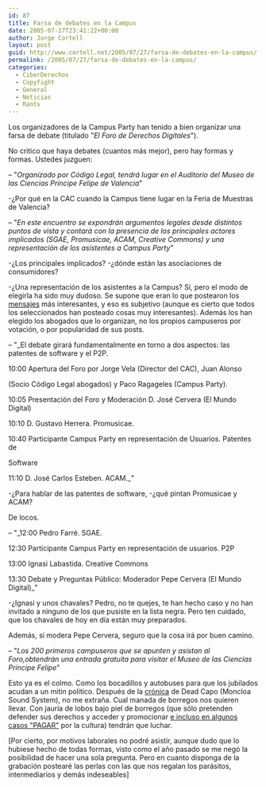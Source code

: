 ```yaml
---
id: 87
title: Farsa de debates en la Campus
date: 2005-07-27T23:41:22+00:00
author: Jorge Cortell
layout: post
guid: http://www.cortell.net/2005/07/27/farsa-de-debates-en-la-campus/
permalink: /2005/07/27/farsa-de-debates-en-la-campus/
categories:
  - CiberDerechos
  - Copyfight
  - General
  - Noticias
  - Rants
---
```

Los organizadores de la Campus Party han tenido a bien organizar una farsa de debate (titulado "_El Foro de Derechos Digitales_").

No critico que haya debates (cuantos más mejor), pero hay formas y formas. Ustedes juzguen:

– "_Organizado por Código Legal, tendrá lugar en el Auditorio del Museo de las Ciencias Prí­ncipe Felipe de Valencia_"

-¿Por qué en la CAC cuando la Campus tiene lugar en la Feria de Muestras de Valencia?

– "_En este encuentro se expondrán argumentos legales desde distintos puntos de vista y contará con la presencia de los principales actores implicados (SGAE, Promusicae, ACAM, Creative Commons) y una representación de los asistentes a Campus Party_"

-¿Los principales implicados? -¿dónde están las asociaciones de consumidores?
  
-¿Una representación de los asistentes a la Campus? Sí­, pero el modo de elegirla ha sido muy dudoso. Se supone que eran lo que postearon los [mensajes](http://www.cortell.net/2005/07/18/respuesta-al-foro-de-derechos-digitales/) más interesantes, y eso es subjetivo (aunque es cierto que todos los seleccionados han posteado cosas muy interesantes). Además los han elegido los abogados que lo organizan, no los propios campuseros por votación, o por popularidad de sus posts.

– "_El debate girará fundamentalmente en torno a dos aspectos: las patentes de software y el P2P.
  
10:00 Apertura del Foro por Jorge Vela (Director del CAC), Juan Alonso
  
(Socio Código Legal abogados) y Paco Ragageles (Campus Party).
  
10:05 Presentación del Foro y Moderación D. José Cervera (El Mundo Digital)
  
10:10 D. Gustavo Herrera. Promusicae.
  
10:40 Participante Campus Party en representación de Usuarios. Patentes de
  
Software
  
11:10 D. José Carlos Esteben. ACAM._"

-¿Para hablar de las patentes de software, -¿qué pintan Promusicae y ACAM?
  
De locos.

– "_12:00 Pedro Farré. SGAE.
  
12:30 Participante Campus Party en representación de usuarios. P2P
  
13:00 Ignasi Labastida. Creative Commons
  
13:30 Debate y Preguntas Público: Moderador Pepe Cervera (El Mundo Digital)_"

-¿Ignasi y unos chavales? Pedro, no te quejes, te han hecho caso y no han invitado a ninguno de los que pusiste en la lista negra. Pero ten cuidado, que los chavales de hoy en dí­a están muy preparados.
  
Además, si modera Pepe Cervera, seguro que la cosa irá por buen camino.

– "_Los 200 primeros campuseros que se apunten y asistan al Foro,obtendrán una entrada gratuita para visitar el Museo de las Ciencias Prí­ncipe Felipe_"

Esto ya es el colmo. Como los bocadillos y autobuses para que los jubilados acudan a un mitin polí­tico. Después de la [crónica](http://www.escolar.net/MT/archives/001276.html) de Dead Capo (Moncloa Sound System), no me extraña. Cual manada de borregos nos quieren llevar. Con jaurí­a de lobos bajo piel de borregos (que sólo pretenden defender sus derechos y acceder y promocionar [e incluso en algunos casos "PAGAR"](http://www.filmica.com/sonia_blanco/archivos/001913.html) por la cultura) tendrán que luchar.

[Por cierto, por motivos laborales no podré asistir, aunque dudo que lo hubiese hecho de todas formas, visto como el año pasado se me negó la posibilidad de hacer una sola pregunta. Pero en cuanto disponga de la grabación postearé las perlas con las que nos regalan los parásitos, intermediarios y demás indeseables]